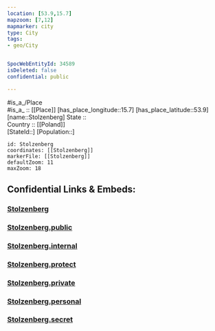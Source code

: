 ```yaml
---
location: [53.9,15.7] 
mapzoom: [7,12] 
mapmarker: city 
type: City
tags:
- geo/City


SpocWebEntityId: 34589
isDeleted: false
confidential: public

---
```

#is_a_/Place  
#is_a_ :: [[Place]] 
[has_place_longitude::15.7] 
[has_place_latitude::53.9] 
[name::Stolzenberg] 
State ::  
Country :: [[Poland]]  
[StateId::] 
[Population::] 



```leaflet
id: Stolzenberg
coordinates: [[Stolzenberg]] 
markerFile: [[Stolzenberg]] 
defaultZoom: 11 
maxZoom: 18
```


## Confidential Links & Embeds: 

### [Stolzenberg](/_Standards/Earth/Continent/Europe/Europe~East/Poland/Provinces~Poland/West_Pomeranian/City/Stolzenberg.md) 

### [Stolzenberg.public](/_public/Earth/Continent/Europe/Europe~East/Poland/Provinces~Poland/West_Pomeranian/City/Stolzenberg.public.md) 

### [Stolzenberg.internal](/_internal/Earth/Continent/Europe/Europe~East/Poland/Provinces~Poland/West_Pomeranian/City/Stolzenberg.internal.md) 

### [Stolzenberg.protect](/_protect/Earth/Continent/Europe/Europe~East/Poland/Provinces~Poland/West_Pomeranian/City/Stolzenberg.protect.md) 

### [Stolzenberg.private](/_private/Earth/Continent/Europe/Europe~East/Poland/Provinces~Poland/West_Pomeranian/City/Stolzenberg.private.md) 

### [Stolzenberg.personal](/_personal/Earth/Continent/Europe/Europe~East/Poland/Provinces~Poland/West_Pomeranian/City/Stolzenberg.personal.md) 

### [Stolzenberg.secret](/_secret/Earth/Continent/Europe/Europe~East/Poland/Provinces~Poland/West_Pomeranian/City/Stolzenberg.secret.md)

